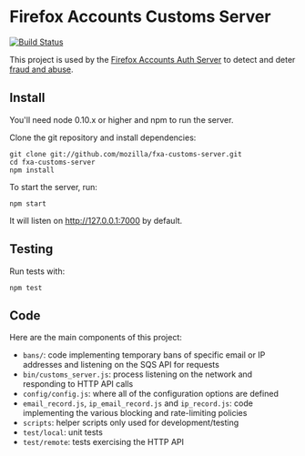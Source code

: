 Firefox Accounts Customs Server
=======================

[![Build Status](https://travis-ci.org/mozilla/fxa-customs-server.svg?branch=master)](https://travis-ci.org/mozilla/fxa-customs-server)

This project is used by the [Firefox Accounts Auth Server](https://github.com/mozilla/fxa-auth-server) to detect and deter [fraud and abuse](https://wiki.mozilla.org/Identity/Firefox_Accounts/Fraud_and_abuse).

## Install

You'll need node 0.10.x or higher and npm to run the server.

Clone the git repository and install dependencies:

    git clone git://github.com/mozilla/fxa-customs-server.git
    cd fxa-customs-server
    npm install

To start the server, run:

    npm start

It will listen on http://127.0.0.1:7000 by default.

## Testing

Run tests with:

    npm test

## Code

Here are the main components of this project:

- `bans/`: code implementing temporary bans of specific email or IP addresses and listening on the SQS API for requests
- `bin/customs_server.js`: process listening on the network and responding to HTTP API calls
- `config/config.js`: where all of the configuration options are defined
- `email_record.js`, `ip_email_record.js` and `ip_record.js`: code implementing the various blocking and rate-limiting policies
- `scripts`: helper scripts only used for development/testing
- `test/local`: unit tests
- `test/remote`: tests exercising the HTTP API
